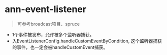 # ann-event-listener
> 可参考broadcast项目、spruce


* 1个事件被发布，允许被多个监听器捕获。
* 入EventListenerConfig.handleCustomEventByCondition, 这个监听器捕获的事件，也一定会被handleCustomEvent捕获。